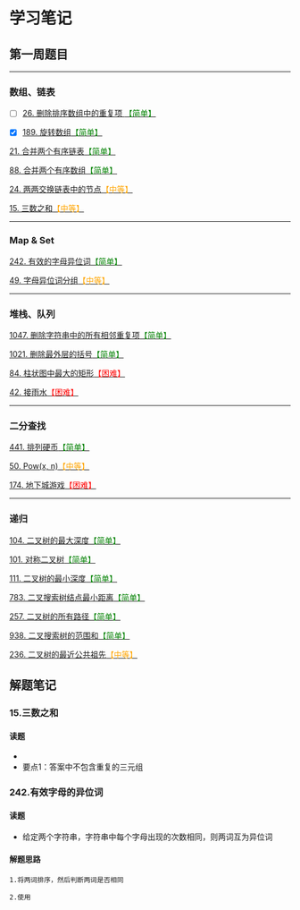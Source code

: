 # 学习笔记

## 第一周题目
---
### 数组、链表
 -[ ] [26. 删除排序数组中的重复项 <font color=green>【简单】</font>](https://leetcode-cn.com/problems/remove-duplicates-from-sorted-array/)

 -[x] [189. 旋转数组<font color=green>【简单】</font>](https://leetcode-cn.com/problems/rotate-array/)

[21. 合并两个有序链表<font color=green>【简单】</font>](https://leetcode-cn.com/problems/merge-two-sorted-lists/)

[88. 合并两个有序数组<font color=green>【简单】</font>](https://leetcode-cn.com/problems/merge-sorted-array/)

[24. 两两交换链表中的节点<font color=orange>【中等】</font>](https://leetcode-cn.com/problems/swap-nodes-in-pairs/)

[15. 三数之和<font color=orange>【中等】</font>](https://leetcode-cn.com/problems/3sum/)

---

### Map & Set
[242. 有效的字母异位词<font color=green>【简单】</font>](https://leetcode-cn.com/problems/valid-anagram/)

[49. 字母异位词分组<font color=orange>【中等】</font>](https://leetcode-cn.com/problems/group-anagrams/)

---

### 堆栈、队列

[1047. 删除字符串中的所有相邻重复项<font color=green>【简单】</font>](https://leetcode-cn.com/problems/remove-all-adjacent-duplicates-in-string/)

[1021. 删除最外层的括号<font color=green>【简单】</font>](https://leetcode-cn.com/problems/remove-outermost-parentheses/)

[84. 柱状图中最大的矩形<font color=red>【困难】</font>](https://leetcode.com/problems/largest-rectangle-in-histogram/)

[42. 接雨水<font color=red>【困难】</font>](https://leetcode.com/problems/trapping-rain-water/)

---

### 二分查找

[441. 排列硬币<font color=green>【简单】</font>](https://leetcode-cn.com/problems/arranging-coins/)

[50. Pow(x, n)<font color=orange>【中等】</font>](https://leetcode-cn.com/problems/powx-n/)

[174. 地下城游戏<font color=red>【困难】</font>](https://leetcode-cn.com/problems/dungeon-game/)


---

### 递归

[104. 二叉树的最大深度<font color=green>【简单】</font>](https://leetcode-cn.com/problems/maximum-depth-of-binary-tree/)

[101. 对称二叉树<font color=green>【简单】</font>](https://leetcode-cn.com/problems/symmetric-tree/)

[111. 二叉树的最小深度<font color=green>【简单】</font>](https://leetcode-cn.com/problems/minimum-depth-of-binary-tree/)

[783. 二叉搜索树结点最小距离<font color=green>【简单】</font>](https://leetcode-cn.com/problems/minimum-distance-between-bst-nodes/)

[257. 二叉树的所有路径<font color=green>【简单】</font>](https://leetcode-cn.com/problems/binary-tree-paths/)

[938. 二叉搜索树的范围和<font color=green>【简单】</font>](https://leetcode-cn.com/problems/range-sum-of-bst/)

[236. 二叉树的最近公共祖先<font color=orange>【中等】</font>](https://leetcode-cn.com/problems/lowest-common-ancestor-of-a-binary-tree/)

## 解题笔记

### 15.三数之和

#### 读题
- 
- 要点1：答案中不包含重复的三元组



### 242.有效字母的异位词

#### 读题
- 给定两个字符串，字符串中每个字母出现的次数相同，则两词互为异位词

#### 解题思路
    1.将两词排序，然后判断两词是否相同

    2.使用
